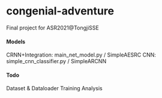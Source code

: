 # congenial-adventure
Final project for ASR2021@TongjiSSE

#### Models
CRNN+Integration: main_net_model.py / SimpleAESRC
CNN: simple_cnn_classifier.py / SimpleARCNN


#### Todo
Dataset & Dataloader
Training
Analysis
